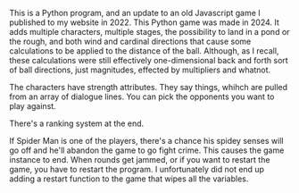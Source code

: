 This is a Python program, and an update to an old Javascript game I published to my website in 2022. This Python game was made in 2024. It adds multiple characters,
multiple stages, the possibility to land in a pond or the rough, and both wind and cardinal directions that cause some calculations to be applied to the distance of the ball.
Although, as I recall, these calculations were still effectively one-dimensional back and forth sort of ball directions, just magnitudes, effected by multipliers and whatnot.

The characters have strength attributes. They say things, whihch are pulled from an array of dialogue lines. You can pick the opponents you want to play against.

There's a ranking system at the end.

If Spider Man is one of the players, there's a chance his spidey senses will go off and he'll abandon the game to go fight crime. This causes the game instance to end.
When rounds get jammed, or if you want to restart the game, you have to restart the program. I unfortunately did not end up adding a restart function to the game
that wipes all the variables.
